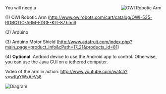 <img src='http://www.cs.purdue.edu/homes/millerrv/Ryan_Miller/Projects/Entries/2011/1/19_Arduino-controlled_Robotic_Arm_files/ss.png' align='right' alt='OWI Robotic Arm' />
You will need a

(1) OWI Robotic Arm (http://www.owirobots.com/cart/catalog/OWI-535-ROBOTIC-ARM-EDGE-KIT-87.html)

(2) Arduino

(3) Arduino Motor Shield (http://www.adafruit.com/index.php?main_page=product_info&cPath=17_21&products_id=81)

(4) **Optional**: Android device to use the Android app to control.  Otherwise, you can use the Java GUI on a tethered computer.

Video of the arm in action:
http://www.youtube.com/watch?v=wKaYWxAcVs8

<img src='http://www.cs.purdue.edu/homes/millerrv/temp/diagram.png' alt='Diagram' />
